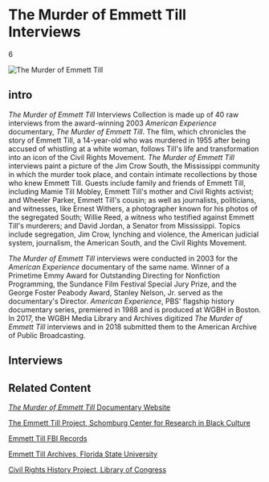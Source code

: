 # The Murder of Emmett Till Interviews

6

![]( https://s3.amazonaws.com/openvault.wgbh.org/special_collections/emmett-till/AX0007EmmettTill.jpg "The Murder of Emmett Till")

## intro

<em>The Murder of Emmett Till</em> Interviews Collection is made up of 40 raw interviews from the award-winning 2003 <em>American Experience</em> documentary, <em>The Murder of Emmett Till</em>. The film, which chronicles the story of Emmett Till, a 14-year-old who was murdered in 1955 after being accused of whistling at a white woman, follows Till's life and transformation into an icon of the Civil Rights Movement. <em>The Murder of Emmett Till</em> interviews paint a picture of the Jim Crow South, the Mississippi community in which the murder took place, and contain intimate recollections by those who knew Emmett Till. Guests include family and friends of Emmett Till, including Mamie Till Mobley, Emmett Till's mother and Civil Rights activist; and Wheeler Parker, Emmett Till's cousin; as well as journalists, politicians, and witnesses, like Ernest Withers, a photographer known for his photos of the segregated South; Willie Reed, a witness who testified against Emmett Till's murderers; and David Jordan, a Senator from Mississippi. Topics include segregation, Jim Crow, lynching and violence, the American judicial system, journalism, the American South, and the Civil Rights Movement.

<em>The Murder of Emmett Till</em> interviews were conducted in 2003 for the <em>American Experience</em> documentary of the same name. Winner of a Primetime Emmy Award for Outstanding Directing for Nonfiction Programming, the Sundance Film Festival Special Jury Prize, and the George Foster Peabody Award, Stanley Nelson, Jr. served as the documentary's Director. <em>American Experience</em>, PBS' flagship history documentary series, premiered in 1988 and is produced at WGBH in Boston. In 2017, the WGBH Media Library and Archives digitized <em>The Murder of Emmett Till</em> interviews and in 2018 submitted them to the American Archive of Public Broadcasting.

## Interviews

[](http://localhost:3000/catalog?f[special_collection_tags][]=emmett-till)

## Related Content

[<em>The Murder of Emmett Till</em> Documentary Website](http://www.pbs.org/wgbh/americanexperience/films/till/)

[The Emmett Till Project, Schomburg Center for Research in Black Culture](http://www.emmetttillproject.com/)

[Emmett Till FBI Records](https://vault.fbi.gov/Emmett%20Till%20/)

[Emmett Till Archives, Florida State University](http://guides.lib.fsu.edu/Till)

[Civil Rights History Project, Library of Congress](https://www.loc.gov/collections/civil-rights-history-project/?q=emmett+till)
